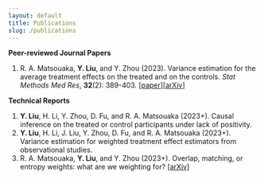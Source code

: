 ```yaml
---
layout: default
title: Publications
slug: /publications
---
```


<b> Peer-reviewed Journal Papers </b>
<br>
<ol>	
<li> R. A. Matsouaka, <b>Y. Liu</b>, and Y. Zhou (2023). Variance estimation for the average treatment effects on the treated and on the controls. <em>Stat Methods Med Res</em>, <b>32</b>(2): 389-403. [<a href="https://journals.sagepub.com/doi/10.1177/09622802221142532" target="_blank">paper</a>][<a href="https://arxiv.org/abs/2209.10742" target="_blank">arXiv</a>] </li>	
</ol>
  
<b> Technical Reports </b>
<br>
<ol>	
<li><b>Y. Liu</b>, H. Li, Y. Zhou, D. Fu, and R. A. Matsouaka (2023+). Causal inference on the treated or control participants under lack of positivity. </li>
<li><b>Y. Liu</b>, H. Li, J. Liu, Y. Zhou, D. Fu, and R. A. Matsouaka (2023+). Variance estimation for weighted treatment effect estimators from observational studies. </li>
<li>R. A. Matsouaka, <b>Y. Liu</b>, and Y. Zhou (2023+). Overlap, matching, or entropy weights: what are we weighting for? [<a href="https://arxiv.org/abs/2210.12968" target="_blank">arXiv</a>] </li>
</ol>

<br />

